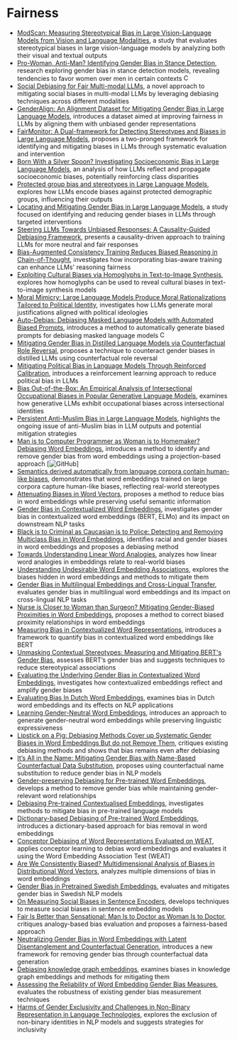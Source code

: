 # Fairness

- [ModScan: Measuring Stereotypical Bias in Large Vision-Language Models from Vision and Language Modalities](https://arxiv.org/abs/2410.06967), a study that evaluates stereotypical biases in large vision-language models by analyzing both their visual and textual outputs
- [Pro-Woman, Anti-Man? Identifying Gender Bias in Stance Detection](https://aclanthology.org/2024.findings-acl.192/), research exploring gender bias in stance detection models, revealing tendencies to favor women over men in certain contexts [<img src="https://github.com/FortAwesome/Font-Awesome/blob/6.x/svgs/brands/github.svg" alt="Code" width="15" height="15">](https://github.com/chuchun8/GenderStance)
- [Social Debiasing for Fair Multi-modal LLMs](https://arxiv.org/abs/2408.06569), a novel approach to mitigating social biases in multi-modal LLMs by leveraging debiasing techniques across different modalities
- [GenderAlign: An Alignment Dataset for Mitigating Gender Bias in Large Language Models](https://arxiv.org/abs/2406.13925), introduces a dataset aimed at improving fairness in LLMs by aligning them with unbiased gender representations
- [FairMonitor: A Dual-framework for Detecting Stereotypes and Biases in Large Language Models](https://arxiv.org/abs/2405.03098), proposes a two-pronged framework for identifying and mitigating biases in LLMs through systematic evaluation and intervention
- [Born With a Silver Spoon? Investigating Socioeconomic Bias in Large Language Models](https://arxiv.org/abs/2403.14633), an analysis of how LLMs reflect and propagate socioeconomic biases, potentially reinforcing class disparities
- [Protected group bias and stereotypes in Large Language Models](https://arxiv.org/abs/2403.14727), explores how LLMs encode biases against protected demographic groups, influencing their outputs
- [Locating and Mitigating Gender Bias in Large Language Models](https://arxiv.org/abs/2403.14409), a study focused on identifying and reducing gender biases in LLMs through targeted interventions
- [Steering LLMs Towards Unbiased Responses: A Causality-Guided Debiasing Framework](https://arxiv.org/abs/2403.08743), presents a causality-driven approach to training LLMs for more neutral and fair responses
- [Bias-Augmented Consistency Training Reduces Biased Reasoning in Chain-of-Thought](https://arxiv.org/abs/2403.05518), investigates how incorporating bias-aware training can enhance LLMs' reasoning fairness
- [Exploiting Cultural Biases via Homoglyphs in Text-to-Image Synthesis](https://arxiv.org/abs/2209.08891), explores how homoglyphs can be used to reveal cultural biases in text-to-image synthesis models
- [Moral Mimicry: Large Language Models Produce Moral Rationalizations Tailored to Political Identity](https://arxiv.org/abs/2209.12106), investigates how LLMs generate moral justifications aligned with political ideologies
- [Auto-Debias: Debiasing Masked Language Models with Automated Biased Prompts](https://aclanthology.org/2022.acl-long.72/), introduces a method to automatically generate biased prompts for debiasing masked language models [<img src="https://github.com/FortAwesome/Font-Awesome/blob/6.x/svgs/brands/github.svg" alt="Code" width="15" height="15">](https://github.com/Irenehere/Auto-Debias)
- [Mitigating Gender Bias in Distilled Language Models via Counterfactual Role Reversal](https://arxiv.org/abs/2203.12574), proposes a technique to counteract gender biases in distilled LLMs using counterfactual role reversal
- [Mitigating Political Bias in Language Models Through Reinforced Calibration](https://arxiv.org/abs/2104.14795), introduces a reinforcement learning approach to reduce political bias in LLMs
- [Bias Out-of-the-Box: An Empirical Analysis of Intersectional Occupational Biases in Popular Generative Language Models](https://arxiv.org/abs/2102.04130), examines how generative LLMs exhibit occupational biases across intersectional identities
- [Persistent Anti-Muslim Bias in Large Language Models](https://arxiv.org/abs/2101.05783), highlights the ongoing issue of anti-Muslim bias in LLM outputs and potential mitigation strategies
- [Man is to Computer Programmer as Woman is to Homemaker? Debiasing Word Embeddings](https://arxiv.org/abs/1607.06520), introduces a method to identify and remove gender bias from word embeddings using a projection-based approach [![GitHub](https://github.com/tolga-b/debiaswe)]
- [Semantics derived automatically from language corpora contain human-like biases](https://science.sciencemag.org/content/356/6334/183), demonstrates that word embeddings trained on large corpora capture human-like biases, reflecting real-world stereotypes
- [Attenuating Biases in Word Vectors](http://proceedings.mlr.press/v89/dev19a.html), proposes a method to reduce bias in word embeddings while preserving useful semantic information
- [Gender Bias in Contextualized Word Embeddings](https://www.aclweb.org/anthology/N19-1064), investigates gender bias in contextualized word embeddings (BERT, ELMo) and its impact on downstream NLP tasks
- [Black is to Criminal as Caucasian is to Police: Detecting and Removing Multiclass Bias in Word Embeddings](https://www.aclweb.org/anthology/N19-1062), identifies racial and gender biases in word embeddings and proposes a debiasing method
- [Towards Understanding Linear Word Analogies](https://www.aclweb.org/anthology/P19-1315), analyzes how linear word analogies in embeddings relate to real-world biases
- [Understanding Undesirable Word Embedding Associations](https://www.aclweb.org/anthology/P19-1166), explores the biases hidden in word embeddings and methods to mitigate them
- [Gender Bias in Multilingual Embeddings and Cross-Lingual Transfer](https://www.aclweb.org/anthology/2020.acl-main.260), evaluates gender bias in multilingual word embeddings and its impact on cross-lingual NLP tasks
- [Nurse is Closer to Woman than Surgeon? Mitigating Gender-Biased Proximities in Word Embeddings](https://www.aclweb.org/anthology/2020.tacl-1.32), proposes a method to correct biased proximity relationships in word embeddings
- [Measuring Bias in Contextualized Word Representations](https://www.aclweb.org/anthology/W19-3823), introduces a framework to quantify bias in contextualized word embeddings like BERT
- [Unmasking Contextual Stereotypes: Measuring and Mitigating BERT's Gender Bias](https://www.aclweb.org/anthology/2020.gebnlp-1.1), assesses BERT’s gender bias and suggests techniques to reduce stereotypical associations
- [Evaluating the Underlying Gender Bias in Contextualized Word Embeddings](https://www.aclweb.org/anthology/W19-3805), investigates how contextualized embeddings reflect and amplify gender biases
- [Evaluating Bias In Dutch Word Embeddings](https://www.aclweb.org/anthology/2020.gebnlp-1.6), examines bias in Dutch word embeddings and its effects on NLP applications
- [Learning Gender-Neutral Word Embeddings](https://arxiv.org/abs/1809.01496), introduces an approach to generate gender-neutral word embeddings while preserving linguistic expressiveness
- [Lipstick on a Pig: Debiasing Methods Cover up Systematic Gender Biases in Word Embeddings But do not Remove Them](https://www.aclweb.org/anthology/N19-1061), critiques existing debiasing methods and shows that bias remains even after debiasing
- [It’s All in the Name: Mitigating Gender Bias with Name-Based Counterfactual Data Substitution](https://www.aclweb.org/anthology/D19-1530), proposes using counterfactual name substitution to reduce gender bias in NLP models
- [Gender-preserving Debiasing for Pre-trained Word Embeddings](https://www.aclweb.org/anthology/P19-1160), develops a method to remove gender bias while maintaining gender-relevant word relationships
- [Debiasing Pre-trained Contextualised Embeddings](https://www.aclweb.org/anthology/2021.eacl-main.107), investigates methods to mitigate bias in pre-trained language models
- [Dictionary-based Debiasing of Pre-trained Word Embeddings](https://www.aclweb.org/anthology/2021.eacl-main.16), introduces a dictionary-based approach for bias removal in word embeddings
- [Conceptor Debiasing of Word Representations Evaluated on WEAT](https://www.aclweb.org/anthology/W19-3806), applies conceptor learning to debias word embeddings and evaluates it using the Word Embedding Association Test (WEAT)
- [Are We Consistently Biased? Multidimensional Analysis of Biases in Distributional Word Vectors](https://www.aclweb.org/anthology/S19-1010), analyzes multiple dimensions of bias in word embeddings
- [Gender Bias in Pretrained Swedish Embeddings](https://www.aclweb.org/anthology/W19-6104), evaluates and mitigates gender bias in Swedish NLP models
- [On Measuring Social Biases in Sentence Encoders](https://www.aclweb.org/anthology/N19-1063), develops techniques to measure social biases in sentence embedding models
- [Fair Is Better than Sensational: Man Is to Doctor as Woman Is to Doctor](https://www.aclweb.org/anthology/2020.cl-2.7), critiques analogy-based bias evaluation and proposes a fairness-based approach
- [Neutralizing Gender Bias in Word Embeddings with Latent Disentanglement and Counterfactual Generation](https://www.aclweb.org/anthology/2020.findings-emnlp.280), introduces a new framework for removing gender bias through counterfactual data generation
- [Debiasing knowledge graph embeddings](https://www.aclweb.org/anthology/2020.emnlp-main.595), examines biases in knowledge graph embeddings and methods for mitigating them
- [Assessing the Reliability of Word Embedding Gender Bias Measures](https://arxiv.org/abs/2109.04732), evaluates the robustness of existing gender bias measurement techniques
- [Harms of Gender Exclusivity and Challenges in Non-Binary Representation in Language Technologies](https://arxiv.org/abs/2108.12084), explores the exclusion of non-binary identities in NLP models and suggests strategies for inclusivity
